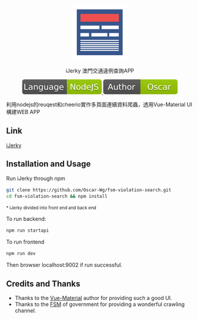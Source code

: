 <p align="center">
  <a href="http://demo.kamfu.net/iJerky/" target="_blank">
    <img width="150" src="https://github.com/Oscar-Wg/fsm-violation-search/blob/master/static/ijerky_logo.png">
  </a>
</p>

<p align="center">iJerky 澳門交通違例查詢APP</p>

<p align="center">

  <a href="https://nodejs.org">
    <img src="https://github.com/Oscar-Wg/fsm-violation-search/blob/master/readme_lang.svg" alt="Language">
  </a>

  <a href="http://kamfu.net">
    <img src="https://github.com/Oscar-Wg/fsm-violation-search/blob/master/readme_author.svg" alt="Author">
  </a>
  
</p>

利用nodejs的reuqest和cheerio實作多頁面連續資料爬蟲，透用Vue-Material UI構建WEB APP

## Link

<a href="http://demo.kamfu.net/iJerky/" target="_blank">iJerky</a>

## Installation and Usage

Run iJerky through npm

``` bash
git clone https://github.com/Oscar-Wg/fsm-violation-search.git
cd fsm-violation-search && npm install
```

<small>* iJerky divided into front end and back end</small>

To run backend:
``` bash
npm run startapi
```

To run frontend
``` bash
npm run dev
```

Then browser localhost:9002 if run successful.

## Credits and Thanks

* Thanks to the <a href="https://github.com/vuematerial/vue-material" target="_blank">Vue-Material</a> author for providing such a good UI.
* Thanks to the <a href="https://www.fsm.gov.mo/webticket/default.aspx" target="_blank">FSM</a> of government for providing a wonderful crawling channel.
